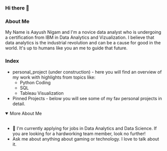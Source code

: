 ### Hi there 👋
### About Me
My Name is Aayush Nigam and I'm a novice data analyst who is undergoing a certification from IBM in Data Analytics and Vizualization. I believe that data analytics is the industrial revolution and can be a cause for good in the world. It's up to humans like you an me to guide that future.


### Index
* personal_project (under construction) -  here you will find an overview of my work with highlights from topics like:
  * Python Coding
  * SQL
  * Tableau Visualization
* Pinned Projects - below you will see some of my fav personal projects in detail.


<details open>
<summary>More About Me</summary>
<br>
<ul>
<li>🔭 I'm currently applying for jobs in Data Analytics and Data Science. If you are looking for a hardworking team member, look no further!</li>
<li> Ask me about anything about gaming or technology. I love to talk about it. </li>
</details>
